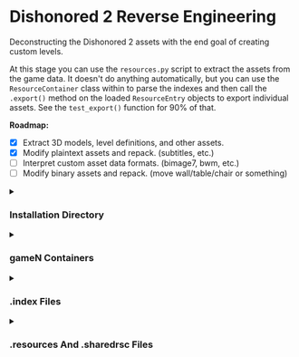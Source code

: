 # Dishonored 2 Reverse Engineering

Deconstructing the Dishonored 2 assets with the end goal of creating custom levels.

At this stage you can use the `resources.py` script to extract the assets from
the game data. It doesn't do anything automatically, but you can use the
`ResourceContainer` class within to parse the indexes and then call the `.export()`
method on the loaded `ResourceEntry` objects to export individual assets. See
the `test_export()` function for 90% of that.

**Roadmap:**
- [X] Extract 3D models, level definitions, and other assets.
- [X] Modify plaintext assets and repack. (subtitles, etc.)
- [ ] Interpret custom asset data formats. (bimage7, bwm, etc.)
- [ ] Modify binary assets and repack. (move wall/table/chair or something)

<details>
<summary><h3>Installation Directory</h3></summary>

Here is an example installation directory:

```
Dishonored2/
└───base/
    ├───cfg/
    ├───pck/
    ├───shaderCache/
    ├───video/
    ├───game1.index
    ├───game1.resources
    ├───game1_001.index
    ├───game1_001.resources
    ~~~~
    ├───game1_005.index
    ├───game1_005.resources
    ├───game1_patch.index
    ├───game1_patch.resources
    ~~~~
    ├───game4_patch.index
    ├───game4_patch.resources
    ├───master.index
    ├───shared_2_3.sharedrsc
    ~~~~
```

The files in the `pck` and `video` directories seem to be sound effect, voice line,
and video assets which would be dependent on localization so are likely delivered
in separate per region depots. So we are mostly concerned with the `.index`,
`.resources`, and `.sharedrsc` files.
</details>

<details>
<summary><h3>gameN Containers</h3></summary>

I'm not sure what the significance of each `gameN` group is, they seem to just
contain chunks of the game in an order that roughly matches a normal playthrough.

I call these groups with matching `gameN` prefixes "containers".

Within each container it seems you can have up to 1000 patch levels, `_001` thru
`_999` and a final `_patch` entry. In reality each container always has `_001`
thru `_005` and a final `_patch`.

Each level appears to supersede the previous levels. For example, all of the
entries in `game1.index` are present in `game1_001.index` with only minor changes
and a few additions.

It does seem like later patch levels can de-list entries. Leaving chunks of some
`.resources` files orphaned.

But `.resources` files themselves never go unused! Later patch levels always
reference data in the earlier `.resources`. Though an entry in a later patch level
can point the same "destination" asset to a different `.resources` file, this
should be obvious as a way to let devs bundle new versions of textures/models/etc.
without breaking old builds or modifying files in place once they have been shipped.

Interestingly there is nothing stored in the `game4` container!

Oh, and entries in an index never reference `.resources` in different container
aside from the special shared resource file.
</details>

<details>
<summary><h3>.index Files</h3></summary>

Each `.index` file can be at most `uint32 - 32` bytes long.

***Note:*** All values are big-endian unless noted.
Here is a pseudo-code representation of the format:

```
struct Index {
    uint8     // Type Indicator (always 0x05)
    char[3]   // Format Indicator (always "SER")
    uint32    // Size Of Index (minus 32 bytes for this header section)
    uint8[24] // Padding? (always seems to be filled with null bytes)
    uint32    // Count Of Entries
    Entry[N]  // List Of Entries (exactly matching count)
}

struct Entry {
    uint32    // ID Of Entry (seems to follow position in index, but not always)
    uint32    // Little-Endian Type String Size
    char[N]   // Type String (seems to be a type identifier)
    uint32    // Little-Endian Source String Size
    char[N]   // Source String (seems to be a source name, pre-build file/variable)
    uint32    // Little-Endian Destination String Size
    char[N]   // Destination String (seems to be the destination name, built asset)
    uint64    // Resource File Byte Offset
    uint32    // Actual Byte Size
    uint32    // Packed Byte Size
    uint16    // Flags
    uint16    // Flags
}
```

You will see how the resource offset, actual, and packed byte sizes are used in
the section on `.resources` files.

The flags are interesting. If you shift the second set right by 2 bits it refers
to which `.resources` file the data is stored in, so if you see `0` that is
`gameN.resources`, `1` is `gameN_001.resources`, and on with `6` being
`gameN_patch.resources`. You can verify this by seeing that the indexes will
only have flags set for their own patch level and previous patch levels.

One exception is if the top bit is set in the second set of flags. This seems to
indicate that the data is stored in `shared_2_3.sharedrsc`. No idea why, maybe
this was done to avoid some kind of max open files limit for specific platforms.
In any case the data does seem to be in there and correct!

No idea what the first set of flags means, sometimes you see 32 in there!
</details>

<details>
<summary><h3>.resources And .sharedrsc Files</h3></summary>

Each `.resources` file can be at most `uint64 - 4` bytes long and `.sharedrsc`
files are identical.

The format here is like the index but with basically no metadata other than a
4 byte header, `04 53 45 52`. Always the `0x04` followed by the `"SER"` string
just like in the index!

The rest is just raw data, we use the index to interpret it!

Each entry in the index contains flags that tell you which `.resources` file to
use (within the same container). And within that resource file you simply grab
the packed number of bytes starting from the byte offset.

If the actual size recorded in the index entry is different (larger) than the
packed size then we need to decompress the bytes we just read using zlib.

Once that's done you should have a chunk of data that exactly matches the actual
size and can be written out or viewed however you like.

There are a ton of files packed in that are plaintext (shader definitions, subtitles,
parameters), but the vast majority of the data is binary files, I will document
their formats as I interpret them.
</details>

